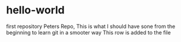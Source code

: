# hello-world
first repository
Peters Repo,
This is what I should have sone from the beginning to learn git in a smooter way
This row is added to the file

